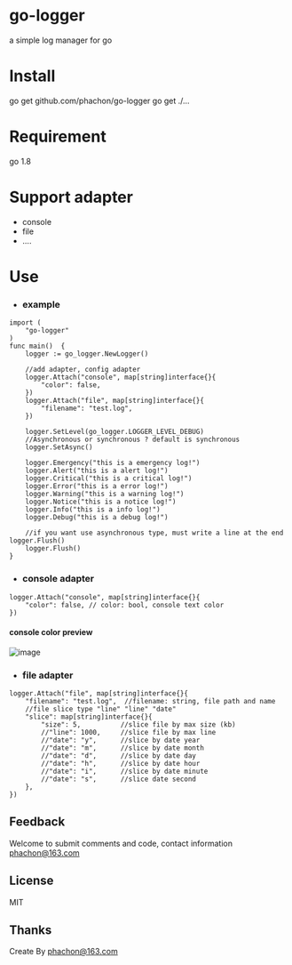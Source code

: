 # go-logger
a simple log manager for go

# Install
go get github.com/phachon/go-logger
go get ./...

# Requirement
go 1.8

# Support adapter
- console
- file
- ....

# Use

- ### example

```
import (
    "go-logger"
)
func main()  {
    logger := go_logger.NewLogger()

    //add adapter, config adapter
    logger.Attach("console", map[string]interface{}{
        "color": false,
    })
    logger.Attach("file", map[string]interface{}{
        "filename": "test.log",
    })

    logger.SetLevel(go_logger.LOGGER_LEVEL_DEBUG)
    //Asynchronous or synchronous ? default is synchronous
    logger.SetAsync()

    logger.Emergency("this is a emergency log!")
    logger.Alert("this is a alert log!")
    logger.Critical("this is a critical log!")
    logger.Error("this is a error log!")
    logger.Warning("this is a warning log!")
    logger.Notice("this is a notice log!")
    logger.Info("this is a info log!")
    logger.Debug("this is a debug log!")

    //if you want use asynchronous type, must write a line at the end logger.Flush()
    logger.Flush()
}
```
- ### console adapter
```
logger.Attach("console", map[string]interface{}{
    "color": false, // color: bool, console text color
})
```
#### console color preview
![image](https://github.com/phachon/go-logger/blob/master/example/images/console.png)

- ### file adapter

```
logger.Attach("file", map[string]interface{}{
    "filename": "test.log",  //filename: string, file path and name
    //file slice type "line" "line" "date"
    "slice": map[string]interface{}{
        "size": 5,          //slice file by max size (kb)
        //"line": 1000,     //slice file by max line
        //"date": "y",      //slice by date year
        //"date": "m",      //slice by date month
        //"date": "d",      //slice by date day
        //"date": "h",      //slice by date hour
        //"date": "i",      //slice by date minute
        //"date": "s",      //slice date second
    },
})
```

## Feedback

Welcome to submit comments and code, contact information phachon@163.com

## License

MIT

Thanks
---------
Create By phachon@163.com

